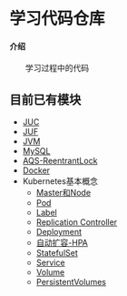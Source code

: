 # 学习代码仓库

#### 介绍
  &emsp;&emsp;学习过程中的代码

## 目前已有模块
  - [JUC](/juc/README.md)
  - [JUF](/juf/README.md)
  - [JVM](/jvm/README.md)
  - [MySQL](/mysql/README.md)
  - [AQS-ReentrantLock](juc/AQS-ReentrantLock.md)  
  - [Docker](study-notes/docker.md)  
  - Kubernetes基本概念
    + [Master和Node](study-notes/kubernetes/Master和Node.md)
    + [Pod](study-notes/kubernetes/Pod.md)
    + [Label](study-notes/kubernetes/Label.md)
    + [Replication Controller](study-notes/kubernetes/Replication%20Controller.md)
    + [Deployment](study-notes/kubernetes/Deployment.md)
    + [自动扩容-HPA](study-notes/kubernetes/HPA.md)
    + [StatefulSet](study-notes/kubernetes/StatefulSet.md)
    + [Service](study-notes/kubernetes/Service.md)
    + [Volume](study-notes/kubernetes/Volume.md)
    + [PersistentVolumes](study-notes/kubernetes/PersistentVolumes.md)

